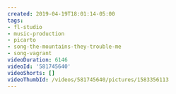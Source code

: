 ```yaml
---
created: 2019-04-19T18:01:14-05:00
tags:
- fl-studio
- music-production
- picarto
- song-the-mountains-they-trouble-me
- song-vagrant
videoDuration: 6146
videoId: '581745640'
videoShorts: []
videoThumbId: /videos/581745640/pictures/1583356113
---
```

